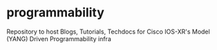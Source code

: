 # programmability
Repository to host Blogs, Tutorials, Techdocs for Cisco IOS-XR's Model (YANG) Driven Programmability infra
